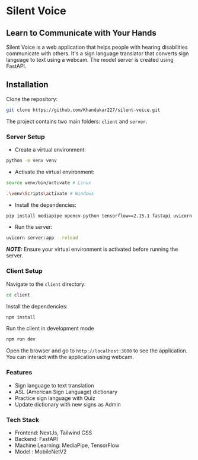 # Silent Voice

## Learn to Communicate with Your Hands

Silent Voice is a web application that helps people with hearing disabilities communicate with others. It's a sign language translator that converts sign language to text using a webcam. The model server is created using FastAPI.

## Installation

Clone the repository:
   ```bash
   git clone https://github.com/Khandakar227/silent-voice.git
   ```

The project contains two main folders: `client` and `server`.

### Server Setup

- Create a virtual environment:
```bash
python -m venv venv
```
- Activate the virtual environment:
```bash
source venv/bin/activate # Linux

.\venv\Scripts\activate # Windows
```

- Install the dependencies:
```bash
pip install mediapipe opencv-python tensorflow==2.15.1 fastapi uvicorn
```

- Run the server:
```bash
uvicorn server:app --reload
```

**_NOTE:_** Ensure your virtual environment is activated before running the server.

### Client Setup

Navigate to the `client` directory:

```bash
cd client
```

Install the dependencies:

```bash
npm install
```

Run the client in development mode

```bash
npm run dev
```

Open the browser and go to `http://localhost:3000` to see the application. You can interact with the application using webcam.

### Features

- Sign language to text translation
- ASL (American Sign Language) dictionary
- Practice sign language with Quiz
- Update dictionary with new signs as Admin

### Tech Stack

- Frontend: NextJs, Tailwind CSS
- Backend: FastAPI
- Machine Learning: MediaPipe, TensorFlow
- Model : MobileNetV2
  